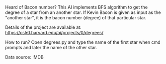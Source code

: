 Heard of Bacon number? 
This AI implements BFS algorithm to get the degree of a star from an another star. If Kevin Bacon is given as input as the "another star", it is the bacon number (degree) of that particular star.

Details of the project are available at: https://cs50.harvard.edu/ai/projects/0/degrees/ 

How to run? Open degrees.py and type the name of the first star when cmd prompts and later the name of the other star. 

Data source: IMDB
